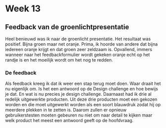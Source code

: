 # Week 13

## Feedback van de groenlichtpresentatie

Heel benieuwd was ik naar de groenlicht presentatie. Het resultaat was positief. Bijna groen maar net oranje. Prima, ik hoorde van andere dat bijna iedereen oranje krijgt en dat groen zeer zeldzaam is. Opvallend, immers wanneer naar het feedbackformulier wordt gekeken oranje echt op het randje is en het moeilijk wordt om het nog te redden.&#x20;

### De feedback

Als feedback kreeg ik dat ik weer een stap terug moet doen. Waar draait het nu eigenlijk om. Is het een antwoord op de Design challenge en hoe bewijs je dat. En wat is nu precies je design challenge. Daarnaast had ik drie al redelijk uitgewerkte producten. Uit deze drie producten moet een gekozen worden en die moet uitgewerkt worden als een soort blauwdruk zodat hij op meerdere plekken in te zetten is. Daarom zullen er opnieuw gebruikerstesten moeten gebeuren nu niet om naar detail te kijken maar welk product het meest een antwoord geeft op de hoofdvraag.
